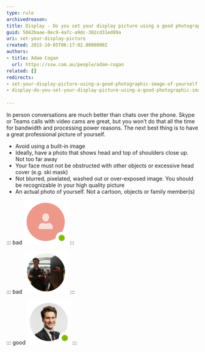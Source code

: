 ```yaml
---
type: rule
archivedreason: 
title: Display - Do you set your display picture using a good photographic image of yourself?
guid: 5042baae-0ec9-4afc-a9dc-302cd31ed89a
uri: set-your-display-picture
created: 2015-10-05T06:17:02.0000000Z
authors:
- title: Adam Cogan
  url: https://ssw.com.au/people/adam-cogan
related: []
redirects:
- set-your-display-picture-using-a-good-photographic-image-of-yourself
- display-do-you-set-your-display-picture-using-a-good-photographic-image-of-yourself

---
```


In person conversations are much better than chats over the phone. Skype or Teams calls with video cams are great, but you won’t do that all the time for bandwidth and processing power reasons. The next best thing is to have a great professional picture of yourself. 

<!--endintro-->

- Avoid using a built-in image
- Ideally, have a photo that shows head and top of shoulders close up. Not too far away
- Your face must not be obstructed with other objects or excessive head cover (e.g. ski mask)
- Not blurred, pixelated, washed out or over-exposed image. You should be recognizable in your high quality picture
- An actual photo of yourself. Not a cartoon, objects or family member(s)

::: bad
![Bad profile image  - using default image](/rules/set-your-display-picture/Bad-Skype-profile-image-default.jpg)
:::

::: bad
![Bad profile image - picture taken from too far away](/rules/set-your-display-picture/Bad-Skype-profile-image-too-far-away.jpg)
:::

::: good
![Good profile image](/rules/set-your-display-picture/Good-Skype-profile-image.jpg)
:::

